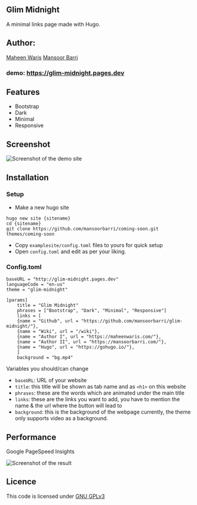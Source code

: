 ## Glim Midnight

A minimal links page made with Hugo.

## Author:

[Maheen Waris](https://maheenwaris.com)
[Mansoor Barri](https://mansoorbarri.com)

### demo: https://glim-midnight.pages.dev

## Features

- Bootstrap
- Dark
- Minimal
- Responsive

## Screenshot

![Screenshot of the demo site](https://raw.githubusercontent.com/mansoorbarri/glim-midnight/main/images/screenshot.png)

## Installation

### Setup 
- Make a new hugo site
```
hugo new site {sitename}
cd {sitename}
git clone https://github.com/mansoorbarri/coming-soon.git themes/coming-soon
```

- Copy `examplesite/config.toml` files to yours for quick setup
- Open `config.toml` and edit as per your liking. 

### Config.toml
```
baseURL = "http://glim-midnight.pages.dev"
languageCode = "en-us"
theme = "glim-midnight"

[params]
    title = "Glim Midnight"
    phrases = ["Bootstrap", "Dark", "Minimal", "Responsive"]
    links = [
    {name = "Github", url = "https://github.com/mansoorbarri/glim-midnight/"},    
    {name = "Wiki", url = "/wiki"},    
    {name = "Author I", url = "https://maheenwaris.com/"},    
    {name = "Author II", url = "https://mansoorbarri.com/"},    
    {name = "Hugo", url = "https://gohugo.io/"},    
    ] 
    background = "bg.mp4"
```

Variables you should/can change
- `baseURL`: URL of your website
- `title`: this title will be shown as tab name and as `<h1>` on this website
- `phrases`: these are the words which are animated under the main title
- `links`: these are the links you want to add, you have to mention the name & the url where the button will lead to
- `background`: this is the background of the webpage currently, the theme only supports video as a background.

## Performance

Google PageSpeed Insights

![Screenshot of the result](https://raw.githubusercontent.com/mansoorbarri/glim-midnight/main/images/pagespeed.png)

## Licence

This code is licensed under [GNU GPLv3](https://github.com/mansoorbarri/glim-midnight/blob/main/LICENCE)